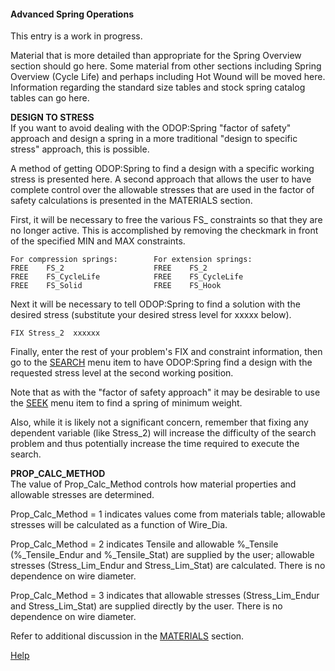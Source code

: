 #### Advanced Spring Operations

This entry is a work in progress.   

Material that is more detailed than appropriate
for the Spring Overview section should go here.
Some material from other sections including Spring Overview (Cycle Life) and 
perhaps including Hot Wound will be moved here.
Information regarding the standard size tables and 
stock spring catalog tables can go here.

**DESIGN TO STRESS**   
 If you want to avoid dealing with the ODOP:Spring "factor of safety" approach
 and design a spring in a more traditional "design to specific stress"
 approach, this is possible.

 A method of getting ODOP:Spring to find a design with a specific working
 stress is presented here.  A second approach that allows the user to have
 complete control over the allowable stresses that are used in the factor of
 safety calculations is presented in the MATERIALS section.

 First, it will be necessary to free the various FS_ constraints so that
 they are no longer active.
 This is accomplished by removing the checkmark in front of the specified
 MIN and MAX constraints.

    For compression springs:        For extension springs:
    FREE    FS_2                    FREE    FS_2
    FREE    FS_CycleLife            FREE    FS_CycleLife
    FREE    FS_Solid                FREE    FS_Hook

 Next it will be necessary to tell ODOP:Spring to find a solution with the
 desired stress   (substitute your desired stress level for xxxxx below).

    FIX Stress_2  xxxxxx

 Finally, enter the rest of your problem's FIX and constraint information,
 then go to the [SEARCH](../search) menu item to have ODOP:Spring find a design 
 with the  requested stress level at the second working position.

 Note that as with the "factor of safety approach" it may be desirable to
 use the [SEEK](../seek) menu item to find a spring of minimum weight.

 Also, while it is likely not a significant concern, 
 remember that fixing any dependent variable (like Stress\_2) will
 increase the difficulty of the search problem and thus potentially increase 
 the time required to execute the search.


**PROP_CALC_METHOD**   
 The value of Prop\_Calc\_Method controls how material properties and
 allowable stresses are determined.

 Prop\_Calc\_Method = 1 indicates values come from materials table; 
 allowable stresses will be calculated as a function of Wire_Dia.

 Prop\_Calc\_Method = 2 indicates Tensile and allowable %\_Tensile
 (%\_Tensile\_Endur and %\_Tensile\_Stat) 
 are supplied by the user; 
  allowable stresses (Stress\_Lim\_Endur and Stress\_Lim\_Stat) are calculated. 
 There is no dependence on wire diameter.

 Prop\_Calc\_Method = 3 indicates that allowable stresses 
 (Stress\_Lim\_Endur and Stress\_Lim\_Stat) 
 are supplied directly by the user.
 There is no dependence on wire diameter.


 Refer to additional discussion in the [MATERIALS](./materials) section.
 

[Help](../)
